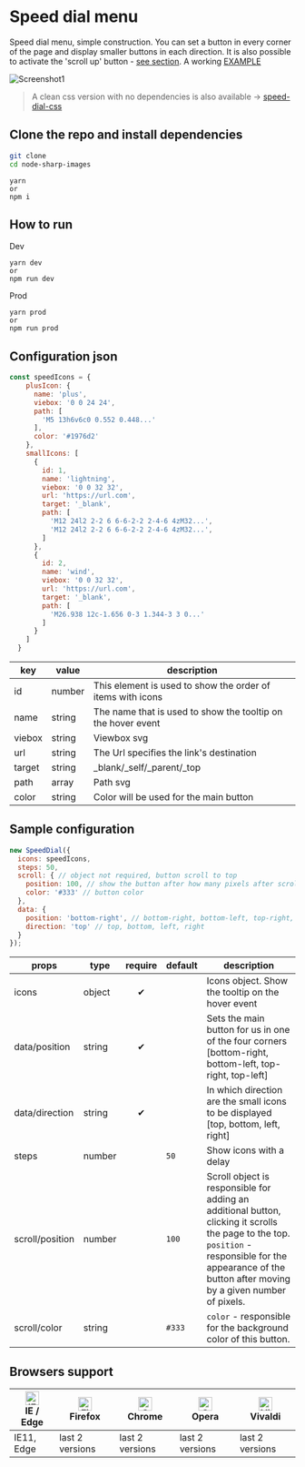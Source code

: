 # Speed dial menu
Speed dial menu, simple construction. You can set a button in every corner of the page and display smaller buttons in each direction. It is also possible to activate the 'scroll up' button - [see section](https://github.com/tomik23/speed-dial-menu#sample-configuration). A working [EXAMPLE](https://tomik23.github.io/speed-dial-menu/)

![Screenshot1](https://github.com/tomik23/speed-dial-menu/blob/master/example.jpg)

> A clean css version with no dependencies is also available -> [speed-dial-css](https://github.com/tomik23/speed-dial-menu/tree/speed-dial-css)


## Clone the repo and install dependencies
```bash
git clone 
cd node-sharp-images
```
```
yarn
or
npm i
```

## How to run
Dev
```
yarn dev
or
npm run dev
```
Prod
```
yarn prod
or
npm run prod
```

## Configuration json

```js
const speedIcons = {
    plusIcon: {
      name: 'plus',
      viebox: '0 0 24 24',
      path: [
        'M5 13h6v6c0 0.552 0.448...'
      ],
      color: '#1976d2'
    },
    smallIcons: [
      {
        id: 1,
        name: 'lightning',
        viebox: '0 0 32 32',
        url: 'https://url.com',
        target: '_blank',
        path: [
          'M12 24l2 2-2 6 6-6-2-2 2-4-6 4zM32...',
          'M12 24l2 2-2 6 6-6-2-2 2-4-6 4zM32...',
        ]
      },
      {
        id: 2,
        name: 'wind',
        viebox: '0 0 32 32',
        url: 'https://url.com',
        target: '_blank',
        path: [
          'M26.938 12c-1.656 0-3 1.344-3 3 0...'
        ]
      }
    ]
  }
```

key | value | description
---- | ------- | -----------
id | number | This element is used to show the order of items with icons
name | string | The name that is used to show the tooltip on the hover event
viebox | string | Viewbox svg
url | string | The Url specifies the link's destination
target | string | _blank/_self/_parent/_top
path | array | Path svg
color | string | Color will be used for the main button

## Sample configuration

```js
new SpeedDial({
  icons: speedIcons,
  steps: 50,
  scroll: { // object not required, button scroll to top
    position: 100, // show the button after how many pixels after scrolling
    color: '#333' // button color
  },
  data: {
    position: 'bottom-right', // bottom-right, bottom-left, top-right, top-left
    direction: 'top' // top, bottom, left, right
  }
});
```

props | type | require | default | description
---- | ------- | :-----------: | ----------- | ---------------
icons | object | ✔ |  | Icons object. Show the tooltip on the hover event
data/position | string | ✔ |  | Sets the main button for us in one of the four corners [bottom-right, bottom-left, top-right, top-left]
data/direction | string | ✔ |  | In which direction are the small icons to be displayed [top, bottom, left, right]
steps | number |  | `50` | Show icons with a delay
scroll/position | number |  | `100`  | Scroll object is responsible for adding an additional button, clicking it scrolls the page to the top.<br />`position` - responsible for the appearance of the button after moving by a given number of pixels.
scroll/color | string |  | `#333` | `color` - responsible for the background color of this button.

## Browsers support

| [<img src="https://raw.githubusercontent.com/alrra/browser-logos/master/src/edge/edge_48x48.png" alt="IE / Edge" width="24px" height="24px" />](http://godban.github.io/browsers-support-badges/)<br/>IE / Edge | [<img src="https://raw.githubusercontent.com/alrra/browser-logos/master/src/firefox/firefox_48x48.png" alt="Firefox" width="24px" height="24px" />](http://godban.github.io/browsers-support-badges/)<br/>Firefox | [<img src="https://raw.githubusercontent.com/alrra/browser-logos/master/src/chrome/chrome_48x48.png" alt="Chrome" width="24px" height="24px" />](http://godban.github.io/browsers-support-badges/)<br/>Chrome | [<img src="https://raw.githubusercontent.com/alrra/browser-logos/master/src/opera/opera_48x48.png" alt="Opera" width="24px" height="24px" />](http://godban.github.io/browsers-support-badges/)<br/>Opera | [<img src="https://raw.githubusercontent.com/alrra/browser-logos/master/src/vivaldi/vivaldi_48x48.png" alt="Vivaldi" width="24px" height="24px" />](http://godban.github.io/browsers-support-badges/)<br/>Vivaldi |
| --------- | --------- | --------- | --------- | --------- |
| IE11, Edge| last 2 versions| last 2 versions| last 2 versions| last 2 versions